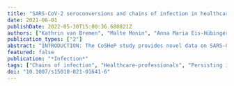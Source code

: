 ```yaml
---
title: "SARS-CoV-2 seroconversions and chains of infection in healthcare professionals in a German maximum care provider (The CoSHeP study)"
date: 2021-06-01
publishDate: 2022-05-30T15:00:36.680821Z
authors: ["Kathrin van Bremen", "Malte Monin", "Anna Maria Eis-Hübinger", "Benjamin Marx", "Souhaib Aldabaggh", "Hendrik Streeck", "Jan-Christian Wasmuth", "Tanja Menting", "Stefan Schlabe", "Gereon J. Rieke", "Carolynne Schwarze-Zander", "Jürgen K. Rockstroh", "Christoph Boesecke"]
publication_types: ["2"]
abstract: "INTRODUCTION: The CoSHeP study provides novel data on SARS-CoV-2 seroconversion rates in healthcare professionals (HP) at risk at the University Hospital Bonn, a maximum healthcare provider in a region of 900.000 inhabitants. METHODS: Single-center, longitudinal observational study investigating rate of SARS-CoV-2 IgG seroconversion in HP at 2 time-points. SARS-CoV-2 IgG was measured with Roche Elecsys Anti-SARS-CoV-2 assay. RESULTS: Overall, 150 HP were included. Median age was 35 (range: 19-68). Main operational areas were intensive care unit (53%, n = 80), emergency room (31%, n = 46), and infectious disease department (16%, n = 24). SARS-CoV-2-IgG was detected in 5 participants (3%) at inclusion in May/June 2020, and in another 11 participants at follow-up (December 2020/ January 2021). Of the 16 seropositive participants, 14 had already known their SARS-CoV-2 infection because they had performed a PCR-test previously triggered by symptoms. Trailing chains of infection by self-assessment, 31% (n = 5) of infections were acquired through private contacts, 25% (n = 4) most likely through semi-private contacts during work. 13% (n = 2) were assumed to result through contact with contagious patients, further trailing was unsuccessful in 31% (n = 5). All five participants positive for SARS-CoV-2 IgG at inclusion remained positive with a median of 7 months after infection. DISCUSSION: Frontline HP caring for hospitalized patients with COVID-19 are at higher risk of SARS-CoV-2 infections. Noteworthy, based upon identified chains of infection most of the infections were acquired in private environment and semi-private contacts during work. The low rate of infection through infectious patients reveals that professional hygiene standards are effective in preventing SARS-CoV-2 infections in HP. Persisting SARS-CoV-2-IgG might indicate longer lasting immunity supporting prioritization of negative HP for vaccination."
featured: false
publication: "*Infection*"
tags: ["Chains of infection", "Healthcare-professionals", "Persisting immunity", "SARS-CoV-2-IgG"]
doi: "10.1007/s15010-021-01641-6"
---
```


